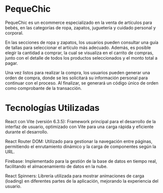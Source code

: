 # PequeChic

PequeChic es un ecommerce especializado en la venta de artículos para bebés, en las categorías de ropa, zapatos, juguetería y cuidado personal y corporal.

En las secciones de ropa y zapatos, los usuarios pueden consultar una guía de tallas para seleccionar el artículo más adecuado. Además, es posible elegir la cantidad a comprar, la cual se visualiza en el carrito de compras, junto con el detalle de todos los productos seleccionados y el monto total a pagar.

Una vez listos para realizar la compra, los usuarios pueden generar una orden de compra, donde se les solicitará su información personal para continuar con el proceso. Al finalizar, se generará un código único de orden como comprobante de la transacción.

# Tecnologías Utilizadas

React con Vite (versión 6.3.5): Framework principal para el desarrollo de la interfaz de usuario, optimizado con Vite para una carga rápida y eficiente durante el desarrollo.

React Router DOM: Utilizado para gestionar la navegación entre páginas, permitiendo el enrutamiento dinámico y la carga de componentes según la URL.

Firebase: Implementado para la gestión de la base de datos en tiempo real, facilitando el almacenamiento de datos en la nube.

React Spinners: Librería utilizada para mostrar animaciones de carga (loading) en diferentes partes de la aplicación, mejorando la experiencia del usuario.